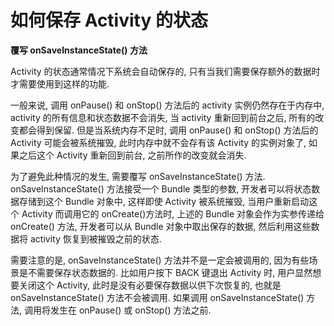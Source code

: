 # **如何保存 Activity 的状态**

**覆写 onSaveInstanceState\(\) 方法**

Activity 的状态通常情况下系统会自动保存的, 只有当我们需要保存额外的数据时才需要使用到这样的功能.

一般来说, 调用 onPause\(\) 和 onStop\(\) 方法后的 activity 实例仍然存在于内存中, activity 的所有信息和状态数据不会消失, 当 activity 重新回到前台之后, 所有的改变都会得到保留. 但是当系统内存不足时, 调用 onPause\(\) 和 onStop\(\) 方法后的 Activity 可能会被系统摧毁, 此时内存中就不会存有该 Activity 的实例对象了, 如果之后这个 Activity 重新回到前台, 之前所作的改变就会消失.

为了避免此种情况的发生, 需要覆写 onSaveInstanceState\(\) 方法. onSaveInstanceState\(\) 方法接受一个 Bundle 类型的参数, 开发者可以将状态数据存储到这个 Bundle 对象中, 这样即使 Activity 被系统摧毁, 当用户重新启动这个 Activity 而调用它的 onCreate\(\)方法时, 上述的 Bundle 对象会作为实参传递给 onCreate\(\) 方法, 开发者可以从 Bundle 对象中取出保存的数据, 然后利用这些数据将 activity 恢复到被摧毁之前的状态.

需要注意的是, onSaveInstanceState\(\) 方法并不是一定会被调用的, 因为有些场景是不需要保存状态数据的. 比如用户按下 BACK 键退出 Activity 时, 用户显然想要关闭这个 Activity, 此时是没有必要保存数据以供下次恢复的, 也就是 onSaveInstanceState\(\) 方法不会被调用. 如果调用 onSaveInstanceState\(\) 方法, 调用将发生在 onPause\(\) 或 onStop\(\) 方法之前.

